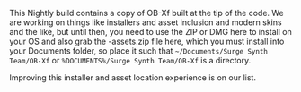 This Nightly build contains a copy of OB-Xf built at the tip of the code.
We are working on things like installers and asset inclusion and modern
skins and the like, but until then, you need to use the ZIP or DMG here
to install on your OS and also grab the -assets.zip file here, which
you must install into your Documents folder, so place it such that
`~/Documents/Surge Synth Team/OB-Xf` or `%DOCUMENTS%/Surge Synth Team/OB-Xf`
is a directory.

Improving this installer and asset location experience is on our list.